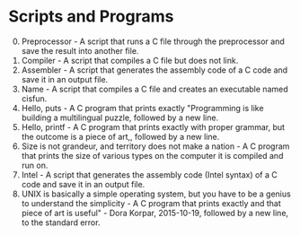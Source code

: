 # Scripts and Programs

0. Preprocessor - A script that runs a C file through the preprocessor and save the result into another file.
1. Compiler - A script that compiles a C file but does not link.
2. Assembler - A script that generates the assembly code of a C code and save it in an output file.
3. Name - A script that compiles a C file and creates an executable named cisfun.
4. Hello, puts - A C program that prints exactly "Programming is like building a multilingual puzzle, followed by a new line.
5. Hello, printf - A C program that prints exactly with proper grammar, but the outcome is a piece of art,, followed by a new line.
6. Size is not grandeur, and territory does not make a nation - A C program that prints the size of various types on the computer it is compiled and run on.
7. Intel - A script that generates the assembly code (Intel syntax) of a C code and save it in an output file.
8. UNIX is basically a simple operating system, but you have to be a genius to understand the simplicity - A C program that prints exactly and that piece of art is useful" - Dora Korpar, 2015-10-19, followed by a new line, to the standard error.
